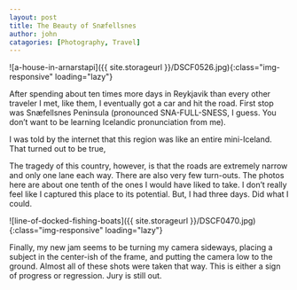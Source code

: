 ```yaml
---
layout: post
title: The Beauty of Snæfellsnes
author: john
catagories: [Photography, Travel]
---
```



![a-house-in-arnarstapi]({{ site.storageurl }}/DSCF0526.jpg){:class="img-responsive" loading="lazy"}

After spending about ten times more days in Reykjavik than every other traveler I met, like them, I eventually got a car and hit the road. First stop was Snæfellsnes Peninsula (pronounced SNA-FULL-SNESS, I guess. You don’t want to be learning Icelandic pronunciation from me).

I was told by the internet that this region was like an entire mini-Iceland. That turned out to be true,

The tragedy of this country, however, is that the roads are extremely narrow and only one lane each way. There are also very few turn-outs. The photos here are about one tenth of the ones I would have liked to take. I don’t really feel like I captured this place to its potential. But, I had three days. Did what I could.

![line-of-docked-fishing-boats]({{ site.storageurl }}/DSCF0470.jpg){:class="img-responsive" loading="lazy"}

Finally, my new jam seems to be turning my camera sideways, placing a subject in the center-ish of the frame, and putting the camera low to the ground. Almost all of these shots were taken that way. This is either a sign of progress or regression. Jury is still out.

<div class="image-grid">
    <a 
        href="{{ site.storageurl }}/DSCF0558.jpg" 
        target="_blank" 
        rel="noreferrer noopener" 
        style='background-image: url("{{ site.storageurl }}/DSCF0558.jpg");'>
    </a>
    <a 
        href="{{ site.storageurl }}/DSCF0833.jpg" 
        target="_blank" 
        rel="noreferrer noopener"
        style='background-image: url("{{ site.storageurl }}/DSCF0833.jpg");'>
    </a>
    <a 
        href="{{ site.storageurl }}/DSCF0444.jpg"
        target="_blank"
        rel="noreferrer noopener"
        style='background-image: url("{{ site.storageurl }}/DSCF0444.jpg");'>
    </a>
</div>




